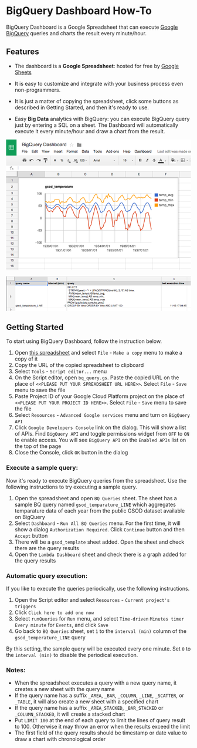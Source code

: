 # BigQuery Dashboard How-To

BigQuery Dashboard is a Google Spreadsheet that can execute [Google BigQuery](https://cloud.google.com/bigquery/) queries and charts the result every minute/hour. 

## Features

- The dashboard is a **Google Spreadsheet**: hosted for free by [Google Sheets](http://www.google.com/sheets/about/)
- It is easy to customize and integrate with your business process even non-programmers. 
- It is just a matter of copying the spreadsheet, click some buttons as described in Getting Started, and then it's ready to use.

- Easy **Big Data** analytics with BigQuery: you can execute BigQuery query just by entering a SQL on a sheet. The Dashboard will automatically execute it every minute/hour and draw a chart from the result. 
  
![gsod_graph.png](images/gsod_graph.png)

![gsod_query.png](images/gsod_query.png)

## Getting Started

To start using BigQuery Dashboard, follow the instruction below.

1. Open [this spreadsheet](https://docs.google.com/spreadsheets/d/1Xwk2icyXH2DmVIZC33SAs5bs012ZIt0-goyX0dZZu7s/edit) and select `File` - `Make a copy` menu to make a copy of it
1. Copy the URL of the copied spreadsheet to clipboard
1. Select `Tools` - `Script editor...` menu
1. On the Script editor, open `bq_query.gs`. Paste the copied URL on the place of `<<PLEASE PUT YOUR SPREADSHEET URL HERE>>`. Select `File` - `Save` menu to save the file
1. Paste Project ID of your Google Cloud Platform project on the place of `<<PLEASE PUT YOUR PROJECT ID HERE>>`. Select `File` - `Save` menu to save the file
1. Select `Resources` - `Advanced Google services` menu and turn on `BigQuery API`
1. Click `Google Developers Console` link on the dialog. This will show a list of APIs. Find `BigQuery API` and toggle permissions widget from `OFF` to `ON` to enable access. You will see `BigQuery API` on the `Enabled APIs` list on the top of the page
1. Close the Console, click `OK` button in the dialog

### Execute a sample query:

Now it's ready to execute BigQuery queries from the spreadsheet. Use the following instructions to try executing a sample query.

1. Open the spreadsheet and open `BQ Queries` sheet. The sheet has a sample BQ query named `gsod_temparature_LINE` which aggregates temparature data of each year from the public GSOD dataset available on BigQuery
2. Select `Dashboard` - `Run All BQ Queries` menu. For the first time, it will show a dialog `Authorization Required`. Click `Continue` button and then `Accept` button
3. There will be a `gsod_template` sheet added. Open the sheet and check there are the query results
4. Open the `Lambda Dashboard` sheet and check there is a graph added for the query results

### Automatic query execution:

If you like to execute the queries periodically, use the following instructions.

1. Open the Script editor and select `Resources` - `Current project's triggers`
2. Click `Click here to add one now`
3. Select `runQueries` for `Run` menu, and select `Time-driven` `Minutes timer` `Every minute` for `Events`, and click `Save`
4. Go back to `BQ Queries` sheet, set `1` to the `interval (min)` column of the `gsod_temperature_LINE` query

By this setting, the sample query will be executed every one minute. Set `0` to the `interval (min)` to disable the periodical execution.

### Notes:

- When the spreadsheet executes a query with a new query name, it creates a new sheet with the query name
- If the query name has a suffix `_AREA`, `_BAR`, `_COLUMN`, `_LINE`, `_SCATTER`, or `_TABLE`, it will also create a new sheet with a specified chart
- If the query name has a suffix `_AREA_STACKED`, `_BAR_STACKED` or `_COLUMN_STACKED`, it will create a stacked chart
- Put `LIMIT 100` at the end of each query to limit the lines of query result to 100. Otherwise it may throw an error when the results exceed the limit
- The first field of the query results should be timestamp or date value to draw a chart with chronological order
